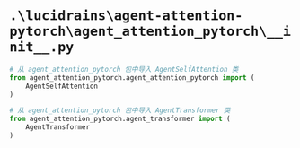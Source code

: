 # `.\lucidrains\agent-attention-pytorch\agent_attention_pytorch\__init__.py`

```py
# 从 agent_attention_pytorch 包中导入 AgentSelfAttention 类
from agent_attention_pytorch.agent_attention_pytorch import (
    AgentSelfAttention
)

# 从 agent_attention_pytorch 包中导入 AgentTransformer 类
from agent_attention_pytorch.agent_transformer import (
    AgentTransformer
)
```